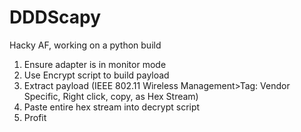 # DDDScapy

Hacky AF, working on a python build

1. Ensure adapter is in monitor mode
2. Use Encrypt script to build payload
3. Extract payload (IEEE 802.11 Wireless Management>Tag: Vendor Specific, Right click, copy, as Hex Stream) 
4. Paste entire hex stream into decrypt script
5. Profit